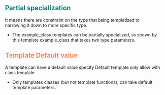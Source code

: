 ## <span style="color:teal">Partial specialization 
It means there are constraint on the type </span>
 that being templatized to narrowing it down to more specific type.

 - The example_class templates can be partially specialized, as shown by
 this template example_class that takes two type parameters.

 ## <span style="color:coral">Template Default value</span>

 A template can have a default value specify
 Default template only allow with class template

 - Only templates classes (but not template functions), can take default
 template parameters.
